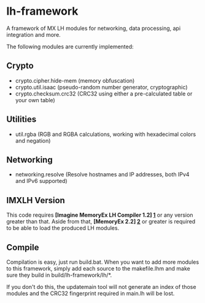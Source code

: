 lh-framework
============

A framework of MX LH modules for networking, data processing, api integration and more.

The following modules are currently implemented:

Crypto
------
* crypto.cipher.hide-mem (memory obfuscation)
* crypto.util.isaac (pseudo-random number generator, cryptographic) 
* crypto.checksum.crc32 (CRC32 using either a pre-calculated table or your own table)

Utilities
---------
* util.rgba (RGB and RGBA calculations, working with hexadecimal colors and negation) 

Networking
----------
* networking.resolve (Resolve hostnames and IP addresses, both IPv4 and IPv6 supported)

IMXLH Version
-------------
This code requires **[Imagine MemoryEx LH Compiler 1.2] [1]** or any version greater than that.
Aside from that, **[MemoryEx 2.2] [2]** or greater is required to be able to load the produced LH modules.

Compile
-------
Compilation is easy, just run build.bat. When you want to add more modules to this framework,
simply add each source to the makefile.lhm and make sure they build in build/lh-framework/lh/*.

If you don't do this, the updatemain tool will not generate an index of those modules and the
CRC32 fingerprint required in main.lh will be lost.



  [1]: http://www.memoryex.net/imxlh.html        "IMXLH"
  [2]: http://www.memoryex.net/mx.html        "MX"